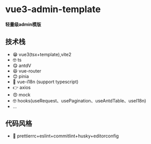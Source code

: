# vue3-admin-template

#### 轻量级admin模版

## 技术栈

- 😁  vue3(tsx+template),vite2
- 🤓  ts
- 😋  antdV
- 😆  vue-router
- 😊  pinia
- 🧐  vue-i18n (support typescript)
- 👉  axios
- 😍  mock
- 🤓  hooks(useRequest、usePagination、useAntdTable、useI18n)
- ...

## 代码风格

- 👻  prettierrc+eslint+commitlint+husky+editorconfig

